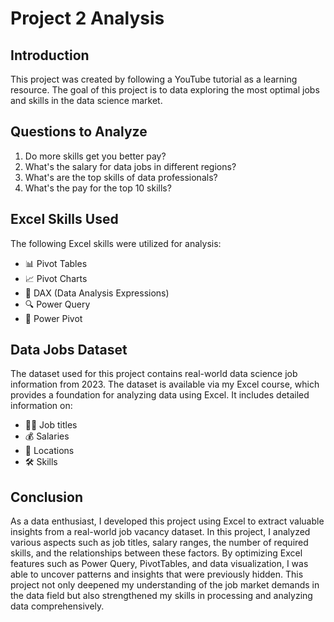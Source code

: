 # Project 2 Analysis  

## Introduction
This project was created by following a YouTube tutorial as a learning resource. The goal of this project is to data exploring the most optimal jobs and skills in the data science market.  

## Questions to Analyze
1. Do more skills get you better pay?
2. What's the salary for data jobs in different regions?
3. What's are the top skills of data professionals?
4. What's the pay for the top 10 skills?
   
## Excel Skills Used
The following Excel skills were utilized for analysis:  
- 📊 Pivot Tables
- 📈 Pivot Charts
- 🧮 DAX (Data Analysis Expressions)
- 🔍 Power Query
- 💪 Power Pivot

## Data Jobs Dataset    
The dataset used for this project contains real-world data science job information from 2023.
The dataset is available via my Excel course, which provides a foundation for analyzing data using Excel. It includes detailed information on:
- 👨‍💼 Job titles  
- 💰 Salaries  
- 📍 Locations  
- 🛠️ Skills

## Conclusion 
As a data enthusiast, I developed this project using Excel to extract valuable insights from a real-world job vacancy dataset. In this project, I analyzed various aspects such as job titles, salary ranges, the number of required skills, and the relationships between these factors. By optimizing Excel features such as Power Query, PivotTables, and data visualization, I was able to uncover patterns and insights that were previously hidden. This project not only deepened my understanding of the job market demands in the data field but also strengthened my skills in processing and analyzing data comprehensively.  
